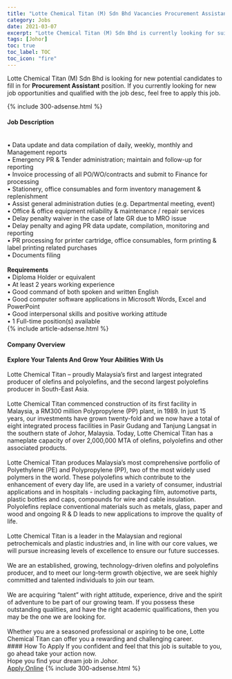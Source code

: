 ```yaml
---
title: "Lotte Chemical Titan (M) Sdn Bhd Vacancies Procurement Assistant" 
category: Jobs 
date: 2021-03-07 
excerpt: "Lotte Chemical Titan (M) Sdn Bhd is currently looking for suitable person to fill in the Procurement Assistant which based in Johor" 
tags: [Johor] 
toc: true 
toc_label: TOC 
toc_icon: "fire" 
--- 
```


<p>Lotte Chemical Titan (M) Sdn Bhd is looking for new potential candidates to fill in for <b>Procurement Assistant</b> position. If you currently looking for new job opportunities and qualified with the job desc, feel free to apply this job.
</p>{% include 300-adsense.html %} 
<div><div><h4>Job Description</h4></div><div><div><span><div><div><br>&#8226; Data update and data compilation of daily, weekly, monthly and Management reports<br>&#8226; Emergency PR &amp; Tender administration; maintain and follow-up for reporting<br>&#8226; Invoice processing of all PO/WO/contracts and submit to Finance for processing<br>&#8226; Stationery, office consumables and form inventory management &amp; replenishment<br>&#8226; Assist general administration duties (e.g. Departmental meeting, event)<br>&#8226; Office &amp; office equipment reliability &amp; maintenance / repair services<br>&#8226; Delay penalty waiver in the case of late GR due to MRO issue<br>&#8226; Delay penalty and aging PR data update, compilation, monitoring and reporting<br>&#8226; PR processing for printer cartridge, office consumables, form printing &amp; label printing related purchases<br>&#8226; Documents filing<div><br><strong>Requirements</strong><br>&#8226; Diploma Holder or equivalent<br>&#8226; At least 2 years working experience<br>&#8226; Good command of both spoken and written English<br>&#8226; Good computer software applications in Microsoft Words, Excel and PowerPoint<br>&#8226; Good interpersonal skills and positive working attitude<br>&#8226; 1 Full-time position(s) available</div></div></div></span></div></div></div> 
{% include article-adsense.html %} 
<div><div><h4>Company Overview</h4></div><div><div><span><div><div>
<b>Explore Your Talents And Grow Your Abilities With Us </b></div>
<div>
<br>
	Lotte Chemical Titan &#8211; proudly Malaysia&#8217;s first and largest integrated producer of olefins and polyolefins, and the second largest polyolefins producer in South-East Asia.<br>
<br>
	Lotte Chemical Titan commenced construction of its first facility in Malaysia, a RM300 million Polypropylene (PP) plant, in 1989. In just 15 years, our investments have grown twenty-fold and we now have a total of eight integrated process facilities in Pasir Gudang and Tanjung Langsat in the southern state of Johor, Malaysia. Today, Lotte Chemical Titan has a nameplate capacity of over 2,000,000 MTA of olefins, polyolefins and other associated products.<br>
<br>
	Lotte Chemical Titan produces Malaysia&#8217;s most comprehensive portfolio of Polyethylene (PE) and Polypropylene (PP), two of the most widely used polymers in the world. These polyolefins which contribute to the enhancement of every day life, are used in a variety of consumer, industrial applications and in hospitals - including packaging film, automotive parts, plastic bottles and caps, compounds for wire and cable insulation. Polyolefins replace conventional materials such as metals, glass, paper and wood and ongoing R &amp; D leads to new applications to improve the quality of life.<br>
<br>
	Lotte Chemical Titan is a leader in the Malaysian and regional petrochemicals and plastic industries and, in line with our core values, we will pursue increasing levels of excellence to ensure our future successes.<br>
<br>
	We are an established, growing, technology-driven olefins and polyolefins producer, and to meet our long-term growth objective, we are seek highly committed and talented individuals to join our team.<br>
<br>
	We are acquiring &#8220;talent&#8221; with right attitude, experience, drive and the spirit of adventure to be part of our growing team. If you possess these outstanding qualities, and have the right academic qualifications, then you may be the one we are looking for.<br>
<br>
	Whether you are a seasoned professional or aspiring to be one, Lotte Chemical Titan can offer you a rewarding and challenging career.</div></div></span></div></div></div> 
#### How To Apply 
If you confident and feel that this job is suitable to you, go ahead take your action now. <br/> 
Hope you find your dream job in Johor. <br/> 
<a href="https://www.jobstreet.com.my/en/job/procurement-assistant-4498763?jobId=jobstreet-my-job-4498763&" class="btn btn--info" target="_blank" rel="nofollow noopenner">Apply Online</a> 
{% include 300-adsense.html %} 